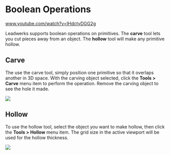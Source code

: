 # Boolean Operations

www.youtube.com/watch?v=IHdctyDGG2g

Leadwerks supports boolean operations on primitives. The **carve** tool lets you cut pieces away from an object. The **hollow** tool will make any primitive hollow.

## Carve

The use the carve tool, simply position one primitive so that it overlaps another in 3D space. With the carving object selected, click the **Tools > Carve** menu item to perform the operation. Remove the carving object to see the hole it made.

![](https://github.com/UltraEngine/Documentation/blob/master/Images/carve.gif?raw=true)

## Hollow

To use the hollow tool, select the object you want to make hollow, then click the **Tools > Hollow** menu item. The grid size in the active viewport will be used for the hollow thickness.

![](https://github.com/UltraEngine/Documentation/blob/master/Images/hollow.gif?raw=true)
